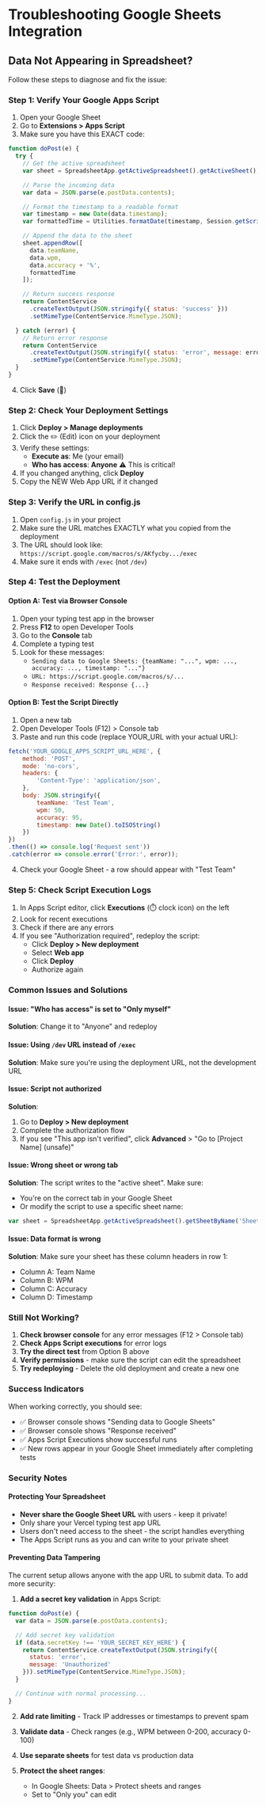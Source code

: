# Troubleshooting Google Sheets Integration

## Data Not Appearing in Spreadsheet?

Follow these steps to diagnose and fix the issue:

### Step 1: Verify Your Google Apps Script

1. Open your Google Sheet
2. Go to **Extensions > Apps Script**
3. Make sure you have this EXACT code:

```javascript
function doPost(e) {
  try {
    // Get the active spreadsheet
    var sheet = SpreadsheetApp.getActiveSpreadsheet().getActiveSheet();

    // Parse the incoming data
    var data = JSON.parse(e.postData.contents);

    // Format the timestamp to a readable format
    var timestamp = new Date(data.timestamp);
    var formattedTime = Utilities.formatDate(timestamp, Session.getScriptTimeZone(), "yyyy-MM-dd HH:mm:ss");

    // Append the data to the sheet
    sheet.appendRow([
      data.teamName,
      data.wpm,
      data.accuracy + '%',
      formattedTime
    ]);

    // Return success response
    return ContentService
      .createTextOutput(JSON.stringify({ status: 'success' }))
      .setMimeType(ContentService.MimeType.JSON);

  } catch (error) {
    // Return error response
    return ContentService
      .createTextOutput(JSON.stringify({ status: 'error', message: error.toString() }))
      .setMimeType(ContentService.MimeType.JSON);
  }
}
```

4. Click **Save** (💾)

### Step 2: Check Your Deployment Settings

1. Click **Deploy > Manage deployments**
2. Click the ✏️ (Edit) icon on your deployment
3. Verify these settings:
   - **Execute as**: Me (your email)
   - **Who has access**: **Anyone** ⚠️ This is critical!
4. If you changed anything, click **Deploy**
5. Copy the NEW Web App URL if it changed

### Step 3: Verify the URL in config.js

1. Open `config.js` in your project
2. Make sure the URL matches EXACTLY what you copied from the deployment
3. The URL should look like: `https://script.google.com/macros/s/AKfycby.../exec`
4. Make sure it ends with `/exec` (not `/dev`)

### Step 4: Test the Deployment

#### Option A: Test via Browser Console

1. Open your typing test app in the browser
2. Press **F12** to open Developer Tools
3. Go to the **Console** tab
4. Complete a typing test
5. Look for these messages:
   - `Sending data to Google Sheets: {teamName: "...", wpm: ..., accuracy: ..., timestamp: "..."}`
   - `URL: https://script.google.com/macros/s/...`
   - `Response received: Response {...}`

#### Option B: Test the Script Directly

1. Open a new tab
2. Open Developer Tools (F12) > Console tab
3. Paste and run this code (replace YOUR_URL with your actual URL):

```javascript
fetch('YOUR_GOOGLE_APPS_SCRIPT_URL_HERE', {
    method: 'POST',
    mode: 'no-cors',
    headers: {
        'Content-Type': 'application/json',
    },
    body: JSON.stringify({
        teamName: 'Test Team',
        wpm: 50,
        accuracy: 95,
        timestamp: new Date().toISOString()
    })
})
.then(() => console.log('Request sent'))
.catch(error => console.error('Error:', error));
```

4. Check your Google Sheet - a row should appear with "Test Team"

### Step 5: Check Script Execution Logs

1. In Apps Script editor, click **Executions** (⏱️ clock icon) on the left
2. Look for recent executions
3. Check if there are any errors
4. If you see "Authorization required", redeploy the script:
   - Click **Deploy > New deployment**
   - Select **Web app**
   - Click **Deploy**
   - Authorize again

### Common Issues and Solutions

#### Issue: "Who has access" is set to "Only myself"
**Solution**: Change it to "Anyone" and redeploy

#### Issue: Using `/dev` URL instead of `/exec`
**Solution**: Make sure you're using the deployment URL, not the development URL

#### Issue: Script not authorized
**Solution**:
1. Go to **Deploy > New deployment**
2. Complete the authorization flow
3. If you see "This app isn't verified", click **Advanced** > "Go to [Project Name] (unsafe)"

#### Issue: Wrong sheet or wrong tab
**Solution**: The script writes to the "active sheet". Make sure:
- You're on the correct tab in your Google Sheet
- Or modify the script to use a specific sheet name:
```javascript
var sheet = SpreadsheetApp.getActiveSpreadsheet().getSheetByName('Sheet1');
```

#### Issue: Data format is wrong
**Solution**: Make sure your sheet has these column headers in row 1:
- Column A: Team Name
- Column B: WPM
- Column C: Accuracy
- Column D: Timestamp

### Still Not Working?

1. **Check browser console** for any error messages (F12 > Console tab)
2. **Check Apps Script executions** for error logs
3. **Try the direct test** from Option B above
4. **Verify permissions** - make sure the script can edit the spreadsheet
5. **Try redeploying** - Delete the old deployment and create a new one

### Success Indicators

When working correctly, you should see:
- ✅ Browser console shows "Sending data to Google Sheets"
- ✅ Browser console shows "Response received"
- ✅ Apps Script Executions show successful runs
- ✅ New rows appear in your Google Sheet immediately after completing tests

### Security Notes

#### Protecting Your Spreadsheet
- **Never share the Google Sheet URL** with users - keep it private!
- Only share your Vercel typing test app URL
- Users don't need access to the sheet - the script handles everything
- The Apps Script runs as you and can write to your private sheet

#### Preventing Data Tampering
The current setup allows anyone with the app URL to submit data. To add more security:

1. **Add a secret key validation** in Apps Script:
```javascript
function doPost(e) {
  var data = JSON.parse(e.postData.contents);

  // Add secret key validation
  if (data.secretKey !== 'YOUR_SECRET_KEY_HERE') {
    return ContentService.createTextOutput(JSON.stringify({
      status: 'error',
      message: 'Unauthorized'
    })).setMimeType(ContentService.MimeType.JSON);
  }

  // Continue with normal processing...
}
```

2. **Add rate limiting** - Track IP addresses or timestamps to prevent spam

3. **Validate data** - Check ranges (e.g., WPM between 0-200, accuracy 0-100)

4. **Use separate sheets** for test data vs production data

5. **Protect the sheet ranges**:
   - In Google Sheets: Data > Protect sheets and ranges
   - Set to "Only you" can edit
